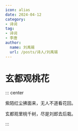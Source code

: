 ```yaml
---
icon: alias
date: 2024-04-12
category:
- 诗词
tag:
- 诗词
- 李唐
author:
  name: 刘禹锡
  url: /posts/诗人/刘禹锡
---
```


# 玄都观桃花

<!-- more -->

::: center

紫陌红尘拂面来，无人不道看花回。

玄都观里桃千树，尽是刘郎去后栽。

:::